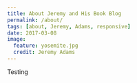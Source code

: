 ```yaml
---
title: About Jeremy and His Book Blog
permalink: /about/
tags: [about, Jeremy, Adams, responsive]
date: 2017-03-08
image:
  feature: yosemite.jpg
  credit: Jeremy Adams
---
```


Testing